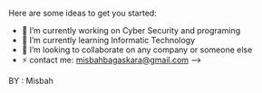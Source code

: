 
Here are some ideas to get you started:

- 🔭 I’m currently working on Cyber Security and programing
- 🌱 I’m currently learning Informatic Technology
- 👯 I’m looking to collaborate on any company or someone else
- ⚡ contact me: misbahbagaskara@gmail.com
-->
 

BY : Misbah
